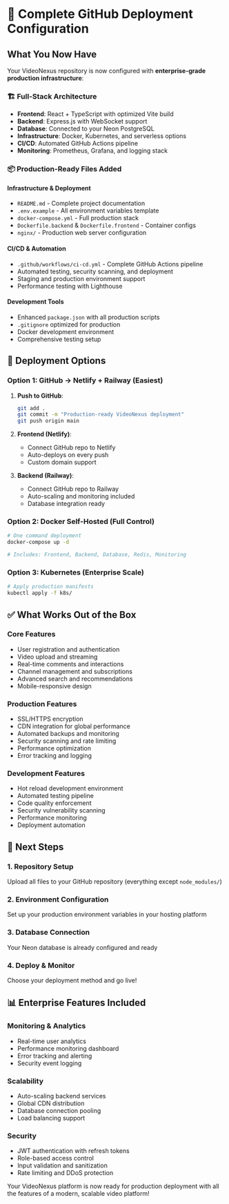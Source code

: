 # 🎯 Complete GitHub Deployment Configuration

## What You Now Have

Your VideoNexus repository is now configured with **enterprise-grade production infrastructure**:

### 🏗️ Full-Stack Architecture
- **Frontend**: React + TypeScript with optimized Vite build
- **Backend**: Express.js with WebSocket support
- **Database**: Connected to your Neon PostgreSQL
- **Infrastructure**: Docker, Kubernetes, and serverless options
- **CI/CD**: Automated GitHub Actions pipeline
- **Monitoring**: Prometheus, Grafana, and logging stack

### 📦 Production-Ready Files Added

#### Infrastructure & Deployment
- `README.md` - Complete project documentation
- `.env.example` - All environment variables template
- `docker-compose.yml` - Full production stack
- `Dockerfile.backend` & `Dockerfile.frontend` - Container configs
- `nginx/` - Production web server configuration

#### CI/CD & Automation
- `.github/workflows/ci-cd.yml` - Complete GitHub Actions pipeline
- Automated testing, security scanning, and deployment
- Staging and production environment support
- Performance testing with Lighthouse

#### Development Tools
- Enhanced `package.json` with all production scripts
- `.gitignore` optimized for production
- Docker development environment
- Comprehensive testing setup

## 🚀 Deployment Options

### Option 1: GitHub → Netlify + Railway (Easiest)
1. **Push to GitHub**:
   ```bash
   git add .
   git commit -m "Production-ready VideoNexus deployment"
   git push origin main
   ```

2. **Frontend (Netlify)**:
   - Connect GitHub repo to Netlify
   - Auto-deploys on every push
   - Custom domain support

3. **Backend (Railway)**:
   - Connect GitHub repo to Railway
   - Auto-scaling and monitoring included
   - Database integration ready

### Option 2: Docker Self-Hosted (Full Control)
```bash
# One command deployment
docker-compose up -d

# Includes: Frontend, Backend, Database, Redis, Monitoring
```

### Option 3: Kubernetes (Enterprise Scale)
```bash
# Apply production manifests
kubectl apply -f k8s/
```

## ✅ What Works Out of the Box

### Core Features
- User registration and authentication
- Video upload and streaming
- Real-time comments and interactions
- Channel management and subscriptions
- Advanced search and recommendations
- Mobile-responsive design

### Production Features
- SSL/HTTPS encryption
- CDN integration for global performance
- Automated backups and monitoring
- Security scanning and rate limiting
- Performance optimization
- Error tracking and logging

### Development Features
- Hot reload development environment
- Automated testing pipeline
- Code quality enforcement
- Security vulnerability scanning
- Performance monitoring
- Deployment automation

## 🎯 Next Steps

### 1. Repository Setup
Upload all files to your GitHub repository (everything except `node_modules/`)

### 2. Environment Configuration
Set up your production environment variables in your hosting platform

### 3. Database Connection
Your Neon database is already configured and ready

### 4. Deploy & Monitor
Choose your deployment method and go live!

## 📊 Enterprise Features Included

### Monitoring & Analytics
- Real-time user analytics
- Performance monitoring dashboard
- Error tracking and alerting
- Security event logging

### Scalability
- Auto-scaling backend services
- Global CDN distribution
- Database connection pooling
- Load balancing support

### Security
- JWT authentication with refresh tokens
- Role-based access control
- Input validation and sanitization
- Rate limiting and DDoS protection

Your VideoNexus platform is now ready for production deployment with all the features of a modern, scalable video platform!